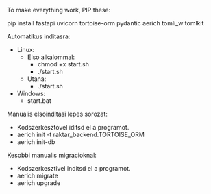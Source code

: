 To make everything work, PIP these:

pip install fastapi uvicorn tortoise-orm pydantic aerich tomli_w tomlkit

Automatikus inditasra:
- Linux:
    - Elso alkalommal:
        - chmod +x start.sh
        - ./start.sh
    - Utana:
        - ./start.sh
- Windows:
    - start.bat


Manualis elsoinditasi lepes sorozat:
- Kodszerkesztovel iditsd el a programot.
- aerich init -t raktar_backend.TORTOISE_ORM
- aerich init-db

Kesobbi manualis migracioknal:
- Kodszerkesztivel inditsd el a programot.
- aerich migrate
- aerich upgrade
